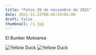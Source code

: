 ```yaml
---
title: "Fotos 20 de noviembre de 2021"
date: 2021-11-22T00:45:53+01:00
draft: false
thumbnail: /1.jpg
---
```


El Bunker Motoarea

![Yellow Duck](/1.jpg 'Yellow Duck')
![Yellow Duck](/2.jpg 'Yellow Duck')
